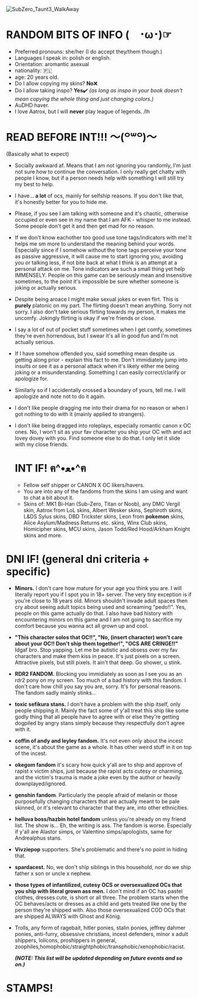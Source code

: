 ![SubZero_Taunt3_WalkAway](https://github.com/user-attachments/assets/76cf47ee-b25b-439c-a9bd-696c72ff53ef)

# RANDOM BITS OF INFO (⁠　⁠･⁠ω⁠･⁠)⁠☞

- Preferred pronouns: she/her (I do accept they/them though.)
- Languages I speak in: polish or english.
- Orientation: aromantic asexual 
- nationality: 🇵🇱
- age: 20 years old.
- Do I allow copying my skins? **No**❌
- Do I allow taking inspo? **Yes**✔️
*(as long as inspo in your book doesn't mean copying the whole thing and just changing colors.)*
- AuDHD haver.
- I love Aatrox, but I will **never** play league of legends. /lh

#  READ BEFORE INT!!! 〜⁠(⁠꒪⁠꒳⁠꒪⁠)⁠〜
(Basically what to expect)

- Socially awkward af. Means that I am not ignoring you randomly, I'm just not sure how to continue the conversation. I only really get chatty with people I know, but if a person needs help with something I will still try my best to help.

- I have... **a lot** of ocs, mainly for selfship reasons. If you don't like that, it's honestly better for you to hide me.

- Please, if you see I am talking with someone and it's chaotic, otherwise occupied or even see in my name that I am AFK - whisper to me instead. Some people don't get it and then get mad for no reason.

- If we don't know eachother too good use tone tags/indicators with me! It helps me sm more to understand the meaning behind your words. Especially since if I somehow without the tone tags perceive your tone as passive aggressive, it will cause me to start ignoring you, avoiding you or talking less, if not bite back at what I think is an attempt at a personal attack on me. Tone indicators are such a small thing yet help IMMENSELY. People on this game can be seriously mean and insensitive sometimes, to the point it's impossible be sure whether someone is joking or actually serious.

- Despite being aroace I might make sexual jokes or even flirt. This is **purely** platonic on my part. The flirting doesn't mean anything. Sorry not sorry. I also don't take serious flirting towards my person, it makes me uncomfy. Jokingly flirting is okay if we're friends or close. 

- I say a lot of out of pocket stuff sometimes when I get comfy, sometimes they're even horrendous, but I swear it's all in good fun and I'm not actually serious.

- If I have somehow offended you, said something mean despite us getting along prior - explain this fact to me. Don't immidiately jump into insults or see it as a personal attack when it's likely either me being joking or a misunderstanding. Something I can easily correct/clarify or apologize for.

- Similarly so if I accidentally crossed a boundary of yours, tell me. I will apologize and note not to do it again.

- I don't like people dragging me into their drama for no reason or when I got nothing to do with it (mainly applied to strangers).

- I don't like being dragged into roleplays, especially romantic canon x OC ones. No, I won't sit as your fav character you ship your OC with and act lovey dovey with you. Find someone else to do that. I only let it slide with my close friends.


  # INT IF! ฅ⁠^⁠•⁠ﻌ⁠•⁠^⁠ฅ

  - Fellow self shipper or CANON X OC likers/havers. 
  - You are into any of the fandoms from the skins I am using and want to chat a bit about it.
  - Skins of: MK1 Bi-Han (Sub-Zero, Titan or Noob), any DMC Vergil skin, Aatrox from LoL skins, Albert Wesker skins, Sephiroth skins, L&DS Sylus skins, DBD Trickster skins, Leon from **pokemon** skins, Alice Asylum/Madness Returns etc. skins, Winx Club skins, Homicipher skins, MCU skins, Jason Todd/Red Hood/Arkham Knight skins and more.

 # DNI IF! (general dni criteria + specific)

 - **Minors.** I don't care how mature for your age you think you are. I will literally report you if I spot you in 18+ server. The very tiny exception is if you're close to 18 years old. Minors shouldn't invade adult spaces then cry about seeing adult topics being used and screaming "pedo!!". Yes, people on this game actually do that. I also have bad history with encountering minors on this game and I am not going to sacrifice my comfort because you wanna act all grown up and cool.

- **"This character solos that OC!!", "No, (insert character) won't care about your OC!! Don't ship them together!", "OCS ARE CRINGE!!"** Idgaf bro. Stop yapping. Let me be autistic and obsess over my fav characters and make them kiss in peace. It's just pixels on a screen. Attractive pixels, but still pixels. It ain't that deep. Go shower, u stink. 

- **RDR2 FANDOM.** Blocking you immidiately as soon as I see you as an rdr2 pony on my screen. Too much of a bad history with this fandom. I don't care how chill you say you are, sorry. It's for personal reasons. The fandom sadly mainly stinks...

- **toxic sefikura stans.** I don't have a problem with the ship itself, only people shipping it. Mainly the fact some of y'all treat this ship like some godly thing that all people have to agree with or else they're getting dogpiled by angry stans simply because they respectfully don't agree with it.

- **coffin of andy and leyley fandom.** It's not even *only* about the incest scene, it's about the game as a whole. It has other weird stuff in it on top of the incest.

- **okegom fandom** it's scary how quick y'all are to ship and approve of rapist x victim ships, just because the rapist acts cutesy or charming, and the victim's trauma is made a joke even by the author or heavily downplayed/ignored.

- **genshin fandom**. Particularly the people afraid of melanin or those purposefully changing characters that are actually meant to be pale skinned, or it's relevant to character that they are, into other ethnicities.

- **helluva boss/hazbin hotel fandom** unless you're already on my friend list. The show is... Eh, the writing is ass. The fandom is worse. Especially if y'all are Alastor simps, or Valentino simps/apologists, same for Andrealphus stans.

- **Vivziepop** supporters. She's problematic and there's no point in hiding that.

- **spardacest.** No, we don't ship siblings in this household, nor do we ship father x son or uncle x nephew.

- **those types of infantilized, cutesy OCS or oversexualized OCs that you ship with literal grown ass men.** I don't mind if an OC has pastel clothes, dresses cute, is short or all three. The problem starts when the OC behaves/acts or dresses as a child and gets treated like one by the person they're shipped with. Also those oversexualized COD OCs that are shipped ALWAYS with Ghost and König.

- Trolls, any form of ragebait, hitler ponies, stalin ponies, jeffrey dahmer ponies, anti-furry, obsessive christians, incest defenders, minor x adult shippers, lolicons, proshippers in general, zoophiles,homophobic/straightphobic/transphobic/xenophobic/racist.

  ***(NOTE: This list will be updated depending on future events and so on.)***

# STAMPS!
